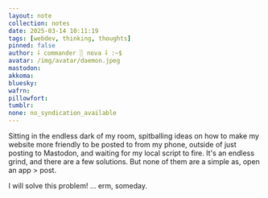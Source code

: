 ```yaml
---
layout: note
collection: notes
date: 2025-03-14 10:11:19
tags: [webdev, thinking, thoughts]
pinned: false
author: ⸸ commander ░ nova ⸸ :~$
avatar: /img/avatar/daemon.jpeg
mastodon: 
akkoma: 
bluesky: 
wafrn: 
pillowfort: 
tumblr: 
none: no_syndication_available 
---
```

Sitting in the endless dark of my room, spitballing ideas on how to make my website more friendly to be posted to from my phone, outside of just posting to Mastodon, and waiting for my local script to fire. It's an endless grind, and there are a few solutions. But none of them are a simple as, open an app > post.

I will solve this problem! ... erm, someday.

